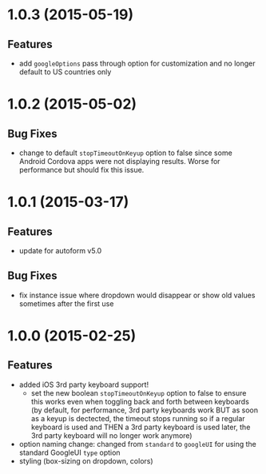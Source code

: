 # 1.0.3 (2015-05-19)

## Features
- add `googleOptions` pass through option for customization and no longer default to US countries only


# 1.0.2 (2015-05-02)

## Bug Fixes
- change to default `stopTimeoutOnKeyup` option to false since some Android Cordova apps were not displaying results. Worse for performance but should fix this issue.


# 1.0.1 (2015-03-17)

## Features
- update for autoform v5.0

## Bug Fixes
- fix instance issue where dropdown would disappear or show old values sometimes after the first use


# 1.0.0 (2015-02-25)

## Features
- added iOS 3rd party keyboard support!
  - set the new boolean `stopTimeoutOnKeyup` option to false to ensure this works even when toggling back and forth between keyboards (by default, for performance, 3rd party keyboards work BUT as soon as a keyup is dectected, the timeout stops running so if a regular keyboard is used and THEN a 3rd party keyboard is used later, the 3rd party keyboard will no longer work anymore)
- option naming change: changed from `standard` to `googleUI` for using the standard GoogleUI `type` option
- styling (box-sizing on dropdown, colors)